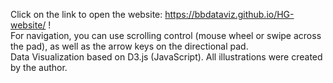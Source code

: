 Click on the link to open the website: https://bbdataviz.github.io/HG-website/ ! <br>
For navigation, you can use scrolling control (mouse wheel or swipe across the pad), as well as the arrow keys on the directional pad. <br>
Data Visualization based on D3.js (JavaScript).
All illustrations were created by the author.
